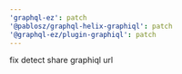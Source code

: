 ```yaml
---
'graphql-ez': patch
'@pablosz/graphql-helix-graphiql': patch
'@graphql-ez/plugin-graphiql': patch
---
```


fix detect share graphiql url
